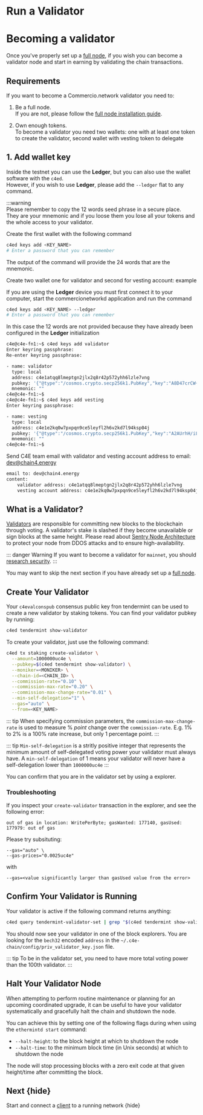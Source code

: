 <!--
order: 7
-->

# Run a Validator

# Becoming a validator
Once you've properly set up a [full node](run_node.md), if you wish you can become a validator node and
start in earning by  validating  the chain transactions. 


## Requirements
If you want to become a Commercio.network validator you need to:

1. Be a full node.  
   If you are not, please follow the [full node installation guide](run_node.md).
   
2. Own enough tokens.  
   To become a validator you need two wallets: one with at least one token to create the validator,
   second wallet with vesting token to delegate

## 1. Add wallet key
Inside the testnet you can use the **Ledger**, but you can also use the wallet software with the `c4ed`.     
However, if you wish to use **Ledger**, please add the `--ledger` flat to any command.

:::warning  
Please remember to copy the 12 words seed phrase in a secure place.  
They are your mnemonic and if you loose them you lose all your tokens and the whole access to your validator.  

Create the first wallet with the following command
```bash
c4ed keys add <KEY_NAME>
# Enter a password that you can remember
```
The output of the command will provide the 24 words that are the mnemonic.

Create two wallet one for validator and second for vesting account:
example
      

If you are using the **Ledger** device you must first connect it to your computer, start the commercionetworkd application and run the command
```bash
c4ed keys add <KEY_NAME> --ledger
# Enter a password that you can remember
```
In this case the 12 words are not provided because they have already been configured in the **Ledger** initialization

```bash
c4e@c4e-fn1:~$ c4ed keys add validator
Enter keyring passphrase:
Re-enter keyring passphrase:

- name: validator
  type: local
  address: c4e1atqq8lmeptgn2jlx2q8r42p572yhh6lzle7vng
  pubkey: '{"@type":"/cosmos.crypto.secp256k1.PubKey","key":"A8D47crCW+YkFGduj6brpuzectp3D61xRIx/qbEGGTif"}'
  mnemonic: ""
c4e@c4e-fn1:~$
c4e@c4e-fn1:~$ c4ed keys add vesting
Enter keyring passphrase:

- name: vesting
  type: local
  address: c4e1e2kq0w7pxpqn9ce5leyfl2h6v2kd7l94ksp04j
  pubkey: '{"@type":"/cosmos.crypto.secp256k1.PubKey","key":"A2AUrhH/iLutlZQ5K/jHniqnZSj61N++ytQF798WBn1I"}'
  mnemonic: ""
c4e@c4e-fn1:~$
```

Send C4E team email with validator and vesting account address to email: dev@chain4.energy

```bash
email to: dev@chain4.energy
content:
    validator address: c4e1atqq8lmeptgn2jlx2q8r42p572yhh6lzle7vng
    vesting account address: c4e1e2kq0w7pxpqn9ce5leyfl2h6v2kd7l94ksp04j
```

## What is a Validator?

[Validators](https://hub.cosmos.network/master/validators/overview.html) are responsible for committing new blocks to the blockchain through voting. A validator's stake is slashed if they become unavailable or sign blocks at the same height. Please read about [Sentry Node Architecture](https://hub.cosmos.network/master/validators/validator-faq.html#how-can-validators-protect-themselves-from-denial-of-service-attacks) to protect your node from DDOS attacks and to ensure high-availability.

::: danger Warning
If you want to become a validator for `mainnet`, you should [research security](https://hub.cosmos.network/master/validators/security.html).
:::

You may want to skip the next section if you have already set up a [full node](../emint-tutorials/join-mainnet.md).

## Create Your Validator

Your `c4evalconspub` consensus public key fron tendermint can be used to create a new validator by staking tokens. You can find your validator pubkey by running:

```bash
c4ed tendermint show-validator
```

To create your validator, just use the following command:

```bash
c4ed tx staking create-validator \
  --amount=1000000uc4e \
  --pubkey=$(c4ed tendermint show-validator) \
  --moniker=<MONIKER> \
  --chain-id=<CHAIN_ID> \
  --commission-rate="0.10" \
  --commission-max-rate="0.20" \
  --commission-max-change-rate="0.01" \
  --min-self-delegation="1" \
  --gas="auto" \
  --from=<KEY_NAME>
```

::: tip
When specifying commission parameters, the `commission-max-change-rate` is used to measure % _point_ change over the `commission-rate`. E.g. 1% to 2% is a 100% rate increase, but only 1 percentage point.
:::

::: tip
`Min-self-delegation` is a stritly positive integer that represents the minimum amount of self-delegated voting power your validator must always have. A `min-self-delegation` of 1 means your validator will never have a self-delegation lower than `1000000uc4e`
:::

You can confirm that you are in the validator set by using a explorer.


### Troubleshooting

If you inspect your `create-validator` transaction in the explorer, and see the following error:
```
out of gas in location: WritePerByte; gasWanted: 177140, gasUsed: 177979: out of gas
```

Please try subsituting:
```
--gas="auto" \
--gas-prices="0.0025uc4e"
```

with

```
--gas=<value significantly larger than gasUsed value from the error>
```


## Confirm Your Validator is Running

Your validator is active if the following command returns anything:

```bash
c4ed query tendermint-validator-set | grep "$(c4ed tendermint show-validator | jq .key  | tr -d \")"
```

You should now see your validator in one of the block explorers. You are looking for the `bech32`
encoded `address` in the `~/.c4e-chain/config/priv_validator_key.json` file.

::: tip
To be in the validator set, you need to have more total voting power than the 100th validator.
:::

## Halt Your Validator Node

When attempting to perform routine maintenance or planning for an upcoming coordinated
upgrade, it can be useful to have your validator systematically and gracefully halt the chain and shutdown the node.

You can achieve this by setting one of the following flags during when using the `ethermintd start` command:

- `--halt-height`: to the block height at which to shutdown the node
- `--halt-time`: to the minimum block time (in Unix seconds) at which to shutdown the node

The node will stop processing blocks with a zero exit code at that given height/time after
committing the block.

## Next {hide}

Start and connect a [client](./clients.md) to a running network {hide}
